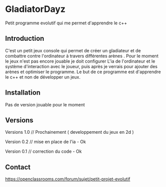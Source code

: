 <snippet>
  
# GladiatorDayz
Petit programme evolutif qui me permet d'apprendre le c++
## Introduction
C'est un petit jeux console qui permet de créer un gladiateur et de combattre contre l'ordinateur à travers différentes arènes .
Pour le moment le jeux n'est pas encore jouable je doit configurer L'ia de l'ordinateur et le système d'interaction avec le joueur, puis après je verrais pour ajouter des arènes et optimiser le programme. 
Le but de ce programme est d'apprendre le c++ et non de développer un jeux.
## Installation
Pas de version jouable pour le moment
## Versions
Versions 1.0 // Prochainement ( developpement du jeux en 2d )

Version 0.2  // mise en place de l'ia - Ok

Version 0.1 // correction du code - Ok
## Contact
https://openclassrooms.com/forum/sujet/petit-projet-evolutif

  
</snippet>
